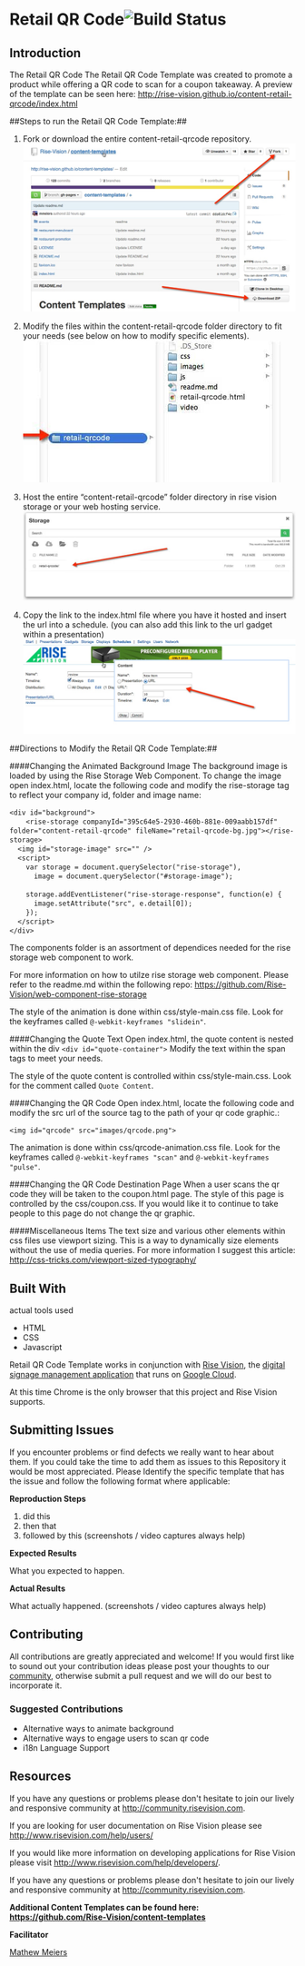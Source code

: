
# Retail QR Code![Build Status](http://devtools1.risevision.com:8080/job/Storage-Client-BranchPush/badge/icon)

## Introduction

The Retail QR Code The Retail QR Code Template was created to promote a product while offering a QR code to scan for a coupon takeaway. A preview of the template can be seen here: http://rise-vision.github.io/content-retail-qrcode/index.html

##Steps to run the Retail QR Code Template:##

1. Fork or download the entire content-retail-qrcode repository.  
![alt tag](images/readme-step1.jpg)

2. Modify the files within the content-retail-qrcode folder directory to fit your needs (see below on how to modify specific elements).  
![alt tag](images/readme-step2.jpg)

3. Host the entire “content-retail-qrcode” folder directory in rise vision storage or your web hosting service.  
![alt tag](images/readme-step3.jpg)

4. Copy the link to the index.html file where you have it hosted and insert the url into a schedule. (you can also add this link to the url gadget within a presentation)  
![alt tag](images/readme-step4.jpg)


##Directions to Modify the Retail QR Code Template:##

####Changing the Animated Background Image
The background image is loaded by using the Rise Storage Web Component.
To change the image open index.html, locate the following code and modify the rise-storage tag to reflect your company id, folder and image name:

```
<div id="background">
	<rise-storage companyId="395c64e5-2930-460b-881e-009aabb157df" folder="content-retail-qrcode" fileName="retail-qrcode-bg.jpg"></rise-storage>
  <img id="storage-image" src="" />
  <script>
    var storage = document.querySelector("rise-storage"),
      image = document.querySelector("#storage-image");

    storage.addEventListener("rise-storage-response", function(e) {
      image.setAttribute("src", e.detail[0]);
    });
  </script>
</div>
```

The components folder is an assortment of dependices needed for the rise storage web component to work.

For more information on how to utilze rise storage web component. Please refer to the readme.md within the following repo:
https://github.com/Rise-Vision/web-component-rise-storage

The style of the animation is done within css/style-main.css file. Look for the keyframes called ```@-webkit-keyframes "slidein"```.

####Changing the Quote Text
Open index.html, the quote content is nested within the div ```<div id="quote-container">``` Modify the text within the span tags to meet your needs. 

The style of the quote content is controlled within css/style-main.css. Look for the comment called ```Quote Content```.

####Changing the QR Code
Open index.html, locate the following code and modify the src url of the source tag to the path of your qr code graphic.:

```
<img id="qrcode" src="images/qrcode.png">
```

The animation is done within css/qrcode-animation.css file. Look for the keyframes called ```@-webkit-keyframes "scan"``` and ```@-webkit-keyframes "pulse"```.
 
 
####Changing the QR Code Destination Page
When a user scans the qr code they will be taken to the coupon.html page. The style of this page is controlled by the css/coupon.css. 
If you would like it to continue to take people to this page do not change the qr graphic. 

####Miscellaneous Items
The text size and various other elements within css files use viewport sizing.
This is a way to dynamically size elements without the use of media queries.
For more information I suggest this article: http://css-tricks.com/viewport-sized-typography/

## Built With
actual tools used
- HTML
- CSS
- Javascript

Retail QR Code Template works in conjunction with [Rise Vision](http://www.risevision.com), the [digital signage management application](http://rva.risevision.com/) that runs on [Google Cloud](https://cloud.google.com).

At this time Chrome is the only browser that this project and Rise Vision supports.

## Submitting Issues
If you encounter problems or find defects we really want to hear about them. If you could take the time to add them as issues to this Repository it would be most appreciated. Please Identify the specific template that has the issue and follow the following format where applicable:

**Reproduction Steps**

1. did this
2. then that
3. followed by this (screenshots / video captures always help)

**Expected Results**

What you expected to happen.

**Actual Results**

What actually happened. (screenshots / video captures always help)

## Contributing
All contributions are greatly appreciated and welcome! If you would first like to sound out your contribution ideas please post your thoughts to our [community](http://community.risevision.com), otherwise submit a pull request and we will do our best to incorporate it.

### Suggested Contributions
- Alternative ways to animate background
- Alternative ways to engage users to scan qr code
- i18n Language Support

## Resources
If you have any questions or problems please don't hesitate to join our lively and responsive community at http://community.risevision.com.

If you are looking for user documentation on Rise Vision please see http://www.risevision.com/help/users/

If you would like more information on developing applications for Rise Vision please visit http://www.risevision.com/help/developers/.

 If you have any questions or problems please don't hesitate to join our lively and responsive community at http://community.risevision.com.
 
**Additional Content Templates can be found here: https://github.com/Rise-Vision/content-templates**

**Facilitator**

[Mathew Meiers](https://github.com/mmeiers "Mathew Meiers")
